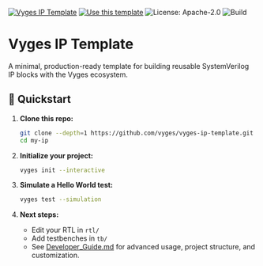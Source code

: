 [![Vyges IP Template](https://img.shields.io/badge/template-vyges--ip--template-blue)](https://github.com/vyges/vyges-ip-template)
[![Use this template](https://img.shields.io/badge/Use%20this%20template-vyges--ip--template-brightgreen?style=for-the-badge)](https://github.com/vyges/vyges-ip-template/generate)
![License: Apache-2.0](https://img.shields.io/badge/License-Apache--2.0-blue.svg)
![Build](https://github.com/vyges/vyges-ip-template/actions/workflows/test.yml/badge.svg)

# Vyges IP Template

A minimal, production-ready template for building reusable SystemVerilog IP blocks with the Vyges ecosystem.

## 🚀 Quickstart

1. **Clone this repo:**
   ```bash
   git clone --depth=1 https://github.com/vyges/vyges-ip-template.git my-ip
   cd my-ip
   ```

2. **Initialize your project:**
   ```bash
   vyges init --interactive
   ```

3. **Simulate a Hello World test:**
   ```bash
   vyges test --simulation
   ```

4. **Next steps:**
   - Edit your RTL in `rtl/`
   - Add testbenches in `tb/`
   - See [Developer_Guide.md](Developer_Guide.md) for advanced usage, project structure, and customization.
